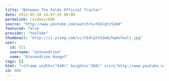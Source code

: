 ```yaml
---
title: "Between The Folds Official Trailer"
date: 2012-05-28 14:47:33 00:00
permalink: /videos/666
source: "http://www.youtube.com/watch?v=tE4lqYzS2m0"
featured: false
provider: "YouTube"
thumbnail: "http://i1.ytimg.com/vi/tE4lqYzS2m0/hqdefault.jpg"
user:
  id: 521
  username: "alexandrine"
  name: "Alexandrine Koegel"
tags: []
html: "<iframe width=\"640\" height=\"360\" src=\"http://www.youtube.com/embed/tE4lqYzS2m0?wmode=transparent&fs=1&feature=oembed\" frameborder=\"0\" allowfullscreen></iframe>"
id: 666
---
```



